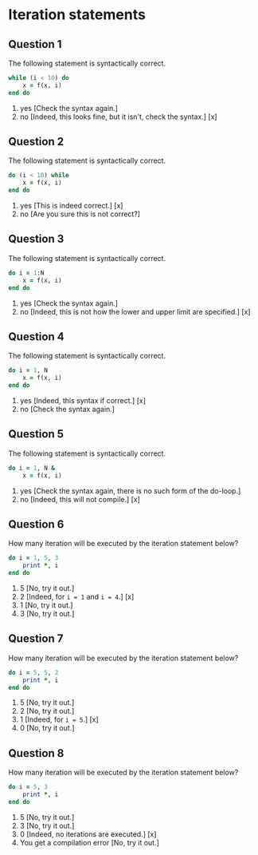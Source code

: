 # Iteration statements

## Question 1

The following statement is syntactically correct.

~~~~fortran
while (i < 10) do
    x = f(x, i)
end do
~~~~
1. yes [Check the syntax again.]
1. no [Indeed, this looks fine, but it isn't, check the syntax.] [x]


## Question 2

The following statement is syntactically correct.

~~~~fortran
do (i < 10) while
    x = f(x, i)
end do
~~~~
1. yes [This is indeed correct.] [x]
1. no [Are you sure this is not correct?]


## Question 3

The following statement is syntactically correct.

~~~~fortran
do i = 1:N
    x = f(x, i)
end do
~~~~
1. yes [Check the syntax again.]
1. no [Indeed, this is not how the lower and upper limit are specified.] [x]


## Question 4

The following statement is syntactically correct.

~~~~fortran
do i = 1, N
    x = f(x, i)
end do
~~~~
1. yes [Indeed, this syntax if correct.] [x]
1. no [Check the syntax again.]


## Question 5

The following statement is syntactically correct.

~~~~fortran
do i = 1, N &
    x = f(x, i)
~~~~
1. yes [Check the syntax again, there is no such form of the do-loop.]
1. no [Indeed, this will not compile.] [x]


## Question 6

How many iteration will be executed by the iteration statement below?

~~~~fortran
do i = 1, 5, 3
    print *, i
end do
~~~~
1. 5 [No, try it out.]
1. 2 [Indeed, for `i = 1` and `i = 4`.] [x]
1. 1 [No, try it out.]
1. 3 [No, try it out.]


## Question 7

How many iteration will be executed by the iteration statement below?

~~~~fortran
do i = 5, 5, 2
    print *, i
end do
~~~~
1. 5 [No, try it out.]
1. 2 [No, try it out.]
1. 1 [Indeed, for `i = 5`.] [x]
1. 0 [No, try it out.]


## Question 8

How many iteration will be executed by the iteration statement below?

~~~~fortran
do i = 5, 3
    print *, i
end do
~~~~
1. 5 [No, try it out.]
1. 3 [No, try it out.]
1. 0 [Indeed, no iterations are executed.] [x]
1. You get a compilation error [No, try it out.]
